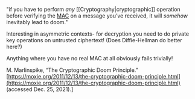 "if you have to perform _any_ [[Cryptography|cryptographic]] operation before verifying the [MAC](http://en.wikipedia.org/wiki/Message_authentication_code) on a message you’ve received, it will _somehow_ inevitably lead to doom."

Interesting in asymmetric contexts- for decryption you need to do private key operations on untrusted ciphertext! (Does Diffie-Hellman do better here?)

Anything where you have no real MAC at all obviously fails trivially!

M. Marlinspike, “The Cryptographic Doom Principle.” [https://moxie.org/2011/12/13/the-cryptographic-doom-principle.html](https://moxie.org/2011/12/13/the-cryptographic-doom-principle.html) (accessed Dec. 25, 2021).]